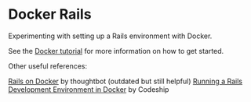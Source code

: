 # Docker Rails

Experimenting with setting up a Rails environment with Docker.

See the [Docker tutorial](http://docs.docker.com/mac/started/) for more information on how to get started.

Other useful references:

[Rails on Docker](https://robots.thoughtbot.com/rails-on-docker) by thoughtbot (outdated but still helpful)
[Running a Rails Development Environment in Docker](https://blog.codeship.com/running-rails-development-environment-docker/) by Codeship